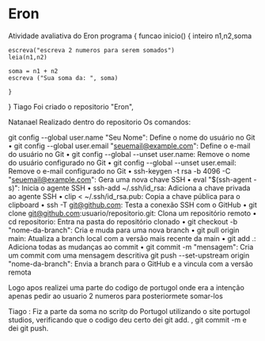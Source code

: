 # Eron
Atividade avaliativa do Eron
programa {
  funcao inicio() {
    inteiro n1,n2,soma

    escreva("escreva 2 numeros para serem somados")
    leia(n1,n2)
    
    soma = n1 + n2
    escreva ("Sua soma da: ", soma)

    }
}
Tiago 
Foi criado o repositorio "Eron",

Natanael
Realizado dentro do repositorio Os comandos:

git config --global user.name "Seu Nome": Define o nome do usuário no Git
• git config --global user.email "seuemail@example.com": Define o e-mail do usuário no Git
• git config --global --unset user.name: Remove o nome do usuário configurado no Git
• git config --global --unset user.email: Remove o e-mail configurado no Git
• ssh-keygen -t rsa -b 4096 -C "seuemail@example.com": Gera uma nova chave SSH
• eval "$(ssh-agent -s)": Inicia o agente SSH
• ssh-add ~/.ssh/id_rsa: Adiciona a chave privada ao agente SSH
• clip < ~/.ssh/id_rsa.pub: Copia a chave pública para o clipboard
• ssh -T git@github.com: Testa a conexão SSH com o GitHub
• git clone git@github.com:usuario/repositorio.git: Clona um repositório remoto
• cd repositorio: Entra na pasta do repositório clonado
• git checkout -b "nome-da-branch": Cria e muda para uma nova branch
• git pull origin main: Atualiza a branch local com a versão mais recente da main
• git add .: Adiciona todas as mudanças ao commit
• git commit -m "mensagem": Cria um commit com uma mensagem descritiva
git push --set-upstream origin "nome-da-branch": Envia a branch para o GitHub e a
vincula com a versão remota

Logo apos realizei uma parte do codigo de portugol onde era a intenção apenas pedir ao usuario 2 numeros para posteriormete somar-los

Tiago :
Fiz a parte da soma no scritp do Portugol utilizando o site portugol studios, verificando que o codigo deu certo dei git add. , git commit -m  e dei git push.

